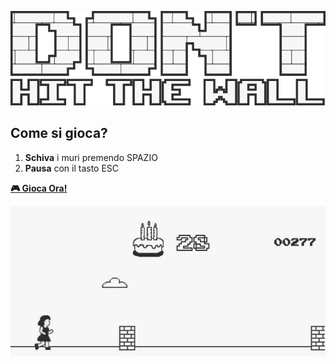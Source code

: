 ![Game Preview](./Title.svg)

## Come si gioca?  
1. **Schiva** i muri premendo SPAZIO
2. **Pausa** con il tasto ESC

**[🎮 Gioca Ora!](https://birbogaming.github.io/dont-hit-the-wall/)** 

![Anteprima dell'applicazione](anteprima.png)
